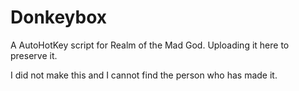# Donkeybox


A AutoHotKey script for Realm of the Mad God.
Uploading it here to preserve it.

I did not make this and I cannot find the person who has made it.
